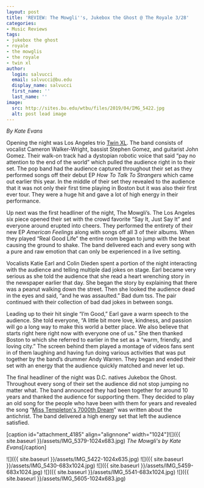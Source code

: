 ```yaml
---
layout: post
title: 'REVIEW: The Mowgli''s, Jukebox the Ghost @ The Royale 3/28'
categories:
- Music Reviews
tags:
- jukebox the ghost
- royale
- the mowglis
- the royale
- twin xl
author:
  login: salvucci
  email: salvucci@bu.edu
  display_name: salvucci
  first_name: ''
  last_name: ''
image:
  src: http://sites.bu.edu/wtbu/files/2019/04/IMG_5422.jpg
  alt: post lead image
---
```


_By Kate Evans_          

Opening the night was Los Angeles trio [Twin XL](http://sites.bu.edu/wtbu/2019/04/03/photos-twin-xl-the-royale-3-28/). The band consists of vocalist Cameron Walker-Wright, bassist Stephen Gomez, and guitarist John Gomez. Their walk-on track had a dystopian robotic voice that said “pay no attention to the end of the world” which pulled the audience right in to their set. The pop band had the audience captured throughout their set as they performed songs off their debut EP _How To Talk To Strangers_ which came out earlier this year. In the middle of their set they revealed to the audience that it was not only their first time playing in Boston but it was also their first ever tour. They were a huge hit and gave a lot of high energy in their performance.

Up next was the first headliner of the night, The Mowgli’s. The Los Angeles six piece opened their set with the crowd favorite “Say It, Just Say It” and everyone around erupted into cheers. They performed the entirety of their new EP _American Feelings_ along with songs off all 3 of their albums. When they played “Real Good Life” the entire room began to jump with the beat causing the ground to shake. The band delivered each and every song with a pure and raw emotion that can only be experienced in a live setting.

Vocalists Katie Earl and Colin Dieden spent a portion of the night interacting with the audience and telling multiple dad jokes on stage. Earl became very serious as she told the audience that she read a heart wrenching story in the newspaper earlier that day. She began the story by explaining that there was a peanut walking down the street. Then she looked the audience dead in the eyes and said, “and he was assaulted.” Bad dum tss. The pair continued with their collection of bad dad jokes in between songs.

Leading up to their hit single “I’m Good,” Earl gave a warm speech to the audience. She told everyone, “A little bit more love, kindness, and passion will go a long way to make this world a better place. We also believe that starts right here right now with everyone one of us.” She then thanked Boston to which she referred to earlier in the set as a “warm, friendly, and loving city.” The screen behind them played a montage of videos fans sent in of them laughing and having fun doing various activities that was put together by the band’s drummer Andy Warren. They began and ended their set with an energy that the audience quickly matched and never let up.

The final headliner of the night was D.C. natives Jukebox the Ghost. Throughout every song of their set the audience did not stop jumping no matter what. The band announced they had been together for around 10 years and thanked the audience for supporting them. They decided to play an old song for the people who have been with them for years and revealed the song “[Miss Templeton's 7000th Dream](https://www.setlist.fm/stats/songs/jukebox-the-ghost-2bd700ca.html?song=Miss+Templeton%27s+7000th+Dream)” was written about the antichrist. The band delivered a high energy set that left the audience satisfied.

\[caption id="attachment\_4185" align="alignnone" width="1024"\]![]({{ site.baseurl }}/assets/IMG_5379-1024x683.jpg) _The Mowgli's by Kate Evans_\[/caption\]

![]({{ site.baseurl }}/assets/IMG_5422-1024x635.jpg) ![]({{ site.baseurl }}/assets/IMG_5430-683x1024.jpg) ![]({{ site.baseurl }}/assets/IMG_5459-683x1024.jpg) ![]({{ site.baseurl }}/assets/IMG_5541-683x1024.jpg) ![]({{ site.baseurl }}/assets/IMG_5605-1024x683.jpg)